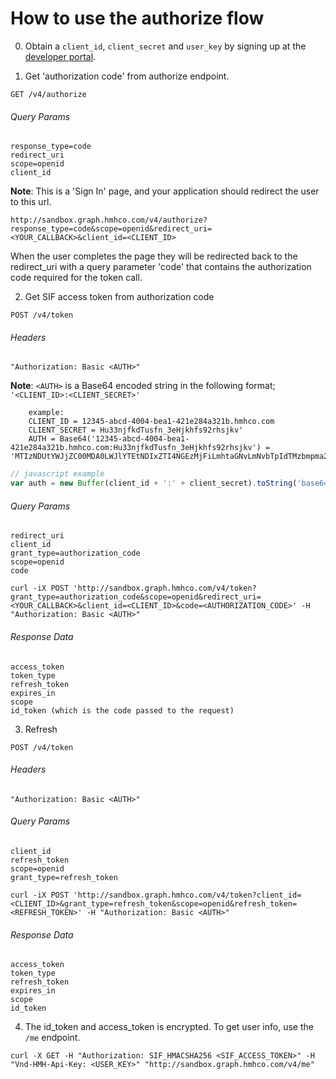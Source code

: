 # How to use the authorize flow
0. Obtain a `client_id`, `client_secret` and `user_key` by signing up at the [developer portal](https://developer.hmhco.com).

1. Get 'authorization code' from authorize endpoint.

  `GET /v4/authorize`

  ###### Query Params
  ```
  response_type=code
  redirect_uri
  scope=openid
  client_id
  ```
  **Note**: This is a 'Sign In' page, and your application should redirect the user to this url.

  `http://sandbox.graph.hmhco.com/v4/authorize?response_type=code&scope=openid&redirect_uri=<YOUR_CALLBACK>&client_id=<CLIENT_ID>`

  When the user completes the page they will be redirected back to the redirect_uri with a query parameter 'code' that contains the authorization code required for the token call.

2. Get SIF access token from authorization code

  `POST /v4/token`

  ###### Headers
  ```
  "Authorization: Basic <AUTH>"
  ```
  **Note**: `<AUTH>` is a Base64 encoded string in the following format; `'<CLIENT_ID>:<CLIENT_SECRET>'`

        example:
        CLIENT_ID = 12345-abcd-4004-bea1-421e284a321b.hmhco.com
        CLIENT_SECRET = Hu33njfkdTusfn_3eHjkhfs92rhsjkv'
        AUTH = Base64('12345-abcd-4004-bea1-421e284a321b.hmhco.com:Hu33njfkdTusfn_3eHjkhfs92rhsjkv') = 'MTIzNDUtYWJjZC00MDA0LWJlYTEtNDIxZTI4NGEzMjFiLmhtaGNvLmNvbTpIdTMzbmpma2RUdXNmbl8zZUhqa2hmczkycmhzamt2'

  ``` javascript
  // javascript example
  var auth = new Buffer(client_id + ':' + client_secret).toString('base64');
  ```

  ###### Query Params
  ```
  redirect_uri
  client_id
  grant_type=authorization_code
  scope=openid
  code
  ```
  `curl -iX POST 'http://sandbox.graph.hmhco.com/v4/token?grant_type=authorization_code&scope=openid&redirect_uri=<YOUR_CALLBACK>&client_id=<CLIENT_ID>&code=<AUTHORIZATION_CODE>' -H "Authorization: Basic <AUTH>"`

  ###### Response Data
  ```
  access_token
  token_type
  refresh_token
  expires_in
  scope
  id_token (which is the code passed to the request)
  ```
3. Refresh

  `POST /v4/token`

  ###### Headers
  ```
  "Authorization: Basic <AUTH>"
  ```
  ###### Query Params
  ```
  client_id
  refresh_token
  scope=openid
  grant_type=refresh_token
  ```
  `curl -iX POST 'http://sandbox.graph.hmhco.com/v4/token?client_id=<CLIENT_ID>&grant_type=refresh_token&scope=openid&refresh_token=<REFRESH_TOKEN>' -H "Authorization: Basic <AUTH>"`

  ###### Response Data
  ```
  access_token
  token_type
  refresh_token
  expires_in
  scope
  id_token
  ```

4. The id_token and access_token is encrypted. To get user info, use the `/me` endpoint.

  `curl -X GET -H "Authorization: SIF_HMACSHA256 <SIF_ACCESS_TOKEN>" -H "Vnd-HMH-Api-Key: <USER_KEY>" "http://sandbox.graph.hmhco.com/v4/me"`
